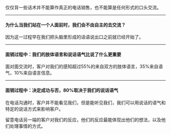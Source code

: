 仅仅背一些话术并不能算作真正的电话销售，也不能算是任何形式的口头交流。
   
   ****
   
#### 为什么当我们站在一个人面前时，我们会不由自主的去交流？    
因为这一过程早在我们把头脑里形成的话语说出口之前就已经开始了。
****
#### 面销过程中：我们的肢体语言和说话语气比说了什么更重要
面对面交流时，客户对我们的感知超过55%的来自双方的肢体语言，35%来自语气，10%来自语言信息。
*****
#### 面销过程中：决定成功与否，80%取决于我们的说话语气
在电话沟通时，客户并不能看见我们，但是能听见我们，我们可以用说话的语气和特定的说话方式来影响客户。    
      
留意电话另一端的客户对我们的反应，他们的反应最能体现出他们的想法，以及他们处理事情的方式。